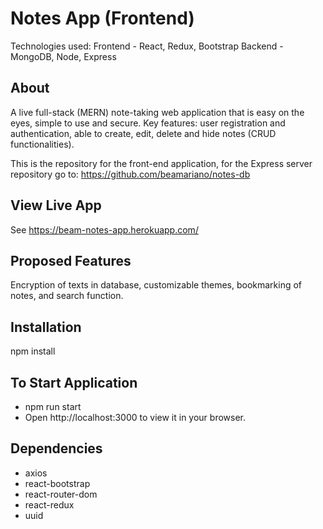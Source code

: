# Notes App (Frontend)

Technologies used: 
Frontend - React, Redux, Bootstrap
Backend - MongoDB, Node, Express

## About
A live full-stack (MERN) note-taking web application that is easy on the eyes, simple to use and secure. Key features: user registration and authentication, able to create, edit, delete and hide notes (CRUD functionalities).

This is the repository for the front-end application, for the Express server repository go to: https://github.com/beamariano/notes-db

## View Live App
See https://beam-notes-app.herokuapp.com/

## Proposed Features
Encryption of texts in database, customizable themes, bookmarking of notes,
and search function.

## Installation
npm install

## To Start Application
- npm run start
- Open http://localhost:3000 to view it in your browser.

## Dependencies
- axios
- react-bootstrap
- react-router-dom
- react-redux
- uuid
